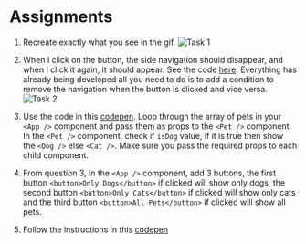 # Assignments

1. Recreate exactly what you see in the gif.
   ![Task 1](https://raw.githubusercontent.com/rotimi-best/react-conditional-rendering/master/src/assets/login_logout_demo.gif)

2. When I click on the button, the side navigation should disappear, and when I click it again, it should appear. See the code [here](https://jsfiddle.net/alcidesqueiroz/zwrpna7u/). Everything has already being developed all you need to do is to add a condition to remove the navigation when the button is clicked and vice versa.
   ![Task 2](https://raw.githubusercontent.com/rotimi-best/react-conditional-rendering/master/src/assets/nav_demo.gif)

3. Use the code in this [codepen](https://codepen.io/RB_Projects/pen/bGGWdPg). Loop through the array of pets in your `<App />` component and pass them as props to the `<Pet />` component. In the `<Pet />` component, check if `isDog` value, if it is true then show the `<Dog />` else `<Cat />`. Make sure you pass the required props to each child component.

4. From question 3, in the `<App />` component, add 3 buttons, the first button `<button>Only Dogs</button>` if clicked will show only dogs, the second button `<button>Only Cats</button>` if clicked will show only cats and the third button `<button>All Pets</button>` if clicked will show all pets.

5. Follow the instructions in this [codepen](https://codepen.io/RB_Projects/pen/eYYWpyx)
